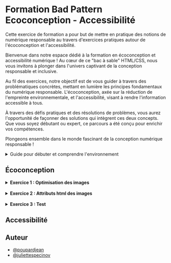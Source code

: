 
# Formation Bad Pattern Ecoconception - Accessibilité


Cette exercice de formation a pour but de mettre en pratique des notions de numérique responsable au travers d'exercices pratiques autour de l'écoconception et l'accessibilité.

Bienvenue dans notre espace dédié à la formation en écoconception et accessibilité numérique ! Au cœur de ce "bac à sable" HTML/CSS, nous vous invitons à plonger dans l'univers captivant de la conception responsable et inclusive.

Au fil des exercices, notre objectif est de vous guider à travers des problématiques concrètes, mettant en lumière les principes fondamentaux du numérique responsable. L'écoconception, axée sur la réduction de l'empreinte environnementale, et l'accessibilité, visant à rendre l'information accessible à tous.

À travers des défis pratiques et des résolutions de problèmes, vous aurez l'opportunité de façonner des solutions qui intègrent ces deux concepts. Que vous soyez débutant ou expert, ce parcours a été conçu pour enrichir vos compétences.

Plongeons ensemble dans le monde fascinant de la conception numérique responsable ! 

<details>
    <summary>Guide pour débuter et comprendre l'environnement</summary>

## Découvrir l'environnement

Pour commencer, si cela n'est pas déjà fait, vous devez vous rendre sur [cette url](https://github.com/Specinov).

Vous devriez être sur la page publique GitHub du la société [Spécinov](https://www.specinov.fr/). Dès lors vous pouvez choisir un repository "Bac à sable" parmis ceux proposés : 

- [Formation-SandBox-1](https://github.com/Specinov/Formation-SandBox-1) 
- [Formation-SandBox-2](https://github.com/Specinov/Formation-SandBox-2)
- [Formation-SandBox-3](https://github.com/Specinov/Formation-SandBox-3)
- [Formation-SandBox-4](https://github.com/Specinov/Formation-SandBox-1)
- [Formation-SandBox-5](https://github.com/Specinov/Formation-SandBox-1)
- [Formation-SandBox-6](https://github.com/Specinov/Formation-SandBox-1)
- [Formation-SandBox-7](https://github.com/Specinov/Formation-SandBox-1)
- [Formation-SandBox-8](https://github.com/Specinov/Formation-SandBox-1)

Attention, si vous êtes plusieurs, veillez à ne pas choisir le même dépôt GitHub, au risque de ne pouvoir réaliser les exercices correctement.
Il est également nécéssaire de posséder un compte GitHub pour poursuivre. 
Dans chaque dépôt vous retrouverez le README indiquant les consignes et procédures à suivre.

Pour effectuer les exercices, plusieurs possibilités s'offrent à vous : 
   
### Option 1 - Vous avez été ajouté à l'espace formation par votre formateur.
Pour cette option, tout est déjà prêt pour vous ! 

Le site est accessible sous l'adresse : https://specinov.github.io/Formation-SandBox-1/, suivant le nom de votre repository bac à sable il faudra simplement changer le numéro à la fin de l'url. Cette dernière est également indiquée sur la page d'accueil du dépôt.


### Option 2 - Vous effectuez les exercices de manière autodidacte.
Pour cette option, vous devrez réaliser un "fork" ou bien cloner le repository de votre côté, sur votre espace GitHub.

Une fois ceci réalisé, il faudra se rendre dans l'onglet *settings* du dépôt. Puis dans le sous-onglet *Pages* (situé dans le volet de gauche)

![Onglet Pages dans paramètres repository GitHub](/Ressources_README/GitHub_Pages.png)

Il faudra alors aller dans la partie nommée *Branch*, sélectionner la branche de travail de votre dépôt puis sauvegarder. 
GitHub a besoin de quelques minutes pour compiler et déployer le site. (il est possible d'observer la progression dans l'onglet *Actions* du menu principal)

Une fois le déploiement effectué, lorsque vous retournez dans le sous-onglet *Pages*, GitHub vous a généré votre site et a affiché le lien correspondant. 

Exemple : **Your site is live at** https://specinov.github.io/Formation-SandBox-1/

### Réaliser des modifications

A partir du moment où vous connaissez votre url publique de bac à sable, chaque modification que vous effectuerez sur la branche configurée, et que vous pousserez, sera alors déployée et accessible sur cette url. Cela sera nottamment très utile pour réaliser des audits d'écoconception.

Pour effectuer des modifications, il y a plusieurs possibilités, soit travailler avec votre éditeur de code préféré, soit directement en ligne depuis l'éditeur GitHub.
Ce dernier est accessible pour chaque fichier de l'onglet *Code* en cliquant sur le fichier puis le crayon pour modifier le fichier. (Il est possible d'ouvrir le fichier directement ou bien sur GitHub.dev ou GitHub Desktop)

![Modification de fichier au sein de GitHub](/Ressources_README/GitHub_modification.png)

</details>


## Écoconception

<details>
<summary><strong>Exercice 1 : Optimisation des images</strong></summary>
<br>
Comment pourriez-vous améliorer la performance du site et réduire l'impact environnemental en optimisant les images affichées sur l'écran d'accueil ?
<br><br>
<details>
<summary>__Indice 1__</summary>
<br>
Regardez la taille et la dimension des images.

Renseignez-vous sur la [recommandation RGESN sur le dimensionnement des images](https://ecoresponsable.numerique.gouv.fr/publications/referentiel-general-ecoconception/critere/6.5/).

<br>
<details>
<summary><u>Réponse</u></summary>
<br>
Lorsque l'on analyse les images du site, par exemple les images du carousel, l'image "Des cakes apétissants" ou encore l'image de la section "Faites votre choix", qu'on les ouvre dans un nouvel onglet, on s'aperçoit qu'elles sont bien plus grandes que la taille rendue à l'écran sur le site web.

Pour observer ce phénomène, il est aussi possible de se rendre dans la console de développement en effectuant un clic droit sur l'image puis "inspecter" dans le menu qui s'affiche. Cette action nous ouvre une fenêtre avec la ressource de l'image en code HTML. Exemple pour l'image de la section "Faites votre choix" : 

```
<div class="key_img col-md-6">
    <img src="images/back22.jpg">
</div>
```

Lorsque l'on survole l'url de l'image "images/back22.jpg" on obtient une fenêtre de la sorte : 

![Propriétés d'une image dans la console](/Ressources_README/proprietes_image.png)


</details>
</details>
</details>


<br>
<details>
<summary><strong>Exercice 2 : Attributs html des images</strong></summary>
Comment pourriez-vous améliorer la performance et réduire l'impact environnemental en optimisant les images affichées sur l'écran d'accueil ?

<br>
<details>
<summary><u>Indice 1</u></summary>
    
Renseignez-vous sur la [recommandation RGESN sur les balises width et height des images](https://ecoresponsable.numerique.gouv.fr/publications/referentiel-general-ecoconception/critere/6.5/)        

<details>
<summary><u>Réponse</u></summary>
jsp
</details>
</details>
</details>

<br>
<details>
<summary><strong>Exercice 3 : Test</strong></summary>
Comment pourriez-vous améliorer la performance et réduire l'impact environnemental en optimisant les images affichées sur l'écran d'accueil ?

<br>
<details>
<summary>Indice 1</summary>
    
Renseignez-vous sur la [recommandation RGESN sur les balises width et height des images](https://ecoresponsable.numerique.gouv.fr/publications/referentiel-general-ecoconception/critere/6.5/)        

<details>
<summary>Réponse</summary>
jsp
</details>
</details>
</details>

## Accessibilité

## Auteur

- [@poupardjean](https://github.com/poupardjean)
- [@juliettespecinov](https://github.com/JulietteSpecinov)

